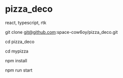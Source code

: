 # pizza_deco
react, typescript, rtk

git clone git@github.com:space-cow6oy/pizza_deco.git

cd pizza_deco

cd mypizza

npm install

npm run start

